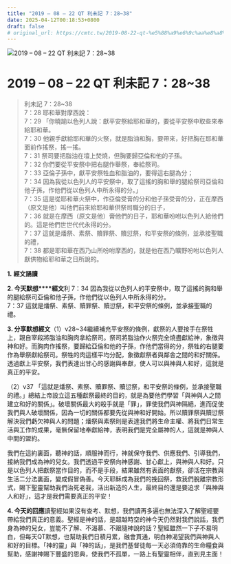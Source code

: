 ```yaml
---
title: "2019 – 08 – 22 QT 利未記 7：28~38"
date: 2025-04-12T00:18:53+0800
draft: false
# original_url: https://cmtc.tw/2019-08-22-qt-%e5%88%a9%e6%9c%aa%e8%a8%98-7%ef%bc%9a2838
---
```


![2019 – 08 – 22 QT 利未記 7：28~38](/images/qt.jpg   "2019 – 08 – 22 QT 利未記 7：28~38")

# 2019 – 08 – 22 QT 利未記 7：28~38

> 利未記 7：28~38  
> 7：28 耶和華對摩西說：  
> 7：29 「你曉諭以色列人說：獻平安祭給耶和華的，要從平安祭中取些來奉給耶和華。  
> 7：30 他親手獻給耶和華的火祭，就是脂油和胸，要帶來，好把胸在耶和華面前作搖祭，搖一搖。  
> 7：31 祭司要把脂油在壇上焚燒，但胸要歸亞倫和他的子孫。  
> 7：32 你們要從平安祭中把右腿作舉祭，奉給祭司。  
> 7：33 亞倫子孫中，獻平安祭牲血和脂油的，要得這右腿為分；  
> 7：34 因為我從以色列人的平安祭中，取了這搖的胸和舉的腿給祭司亞倫和他子孫，作他們從以色列人中所永得的分。」  
> 7：35 這是從耶和華火祭中，作亞倫受膏的分和他子孫受膏的分，正在摩西（原文是他）叫他們前來給耶和華供祭司職分的日子，  
> 7：36 就是在摩西（原文是他）膏他們的日子，耶和華吩咐以色列人給他們的。這是他們世世代代永得的分。  
> 7：37 這就是燔祭、素祭、贖罪祭、贖愆祭，和平安祭的條例，並承接聖職的禮，  
> 7：38 都是耶和華在西乃山所吩咐摩西的，就是他在西乃曠野吩咐以色列人獻供物給耶和華之日所說的。

**1.** **經文誦讀**

**2. 今天默想****經文**利 7：34 因為我從以色列人的平安祭中，取了這搖的胸和舉的腿給祭司亞倫和他子孫，作他們從以色列人中所永得的分。  
7：37 這就是燔祭、素祭、贖罪祭、贖愆祭，和平安祭的條例，並承接聖職的禮。

**3. 分享默想經文**（1）v28~34繼續補充平安祭的條例，獻祭的人要按手在祭牲上，親自宰殺將脂油和胸肉拿給祭司。祭司將脂油作火祭完全燒盡獻給神，象徵與神和好。而胸肉作搖祭，要歸給亞倫和他的子孫，作他們當得的分，祭牲的右腿要作為舉祭獻給祭司。祭牲的肉這樣平均分配，象徵獻祭者與鄰舎之間的和好關係。透過獻上平安祭，我們表達出甘心的感謝與奉獻，使人可以與神與人和好，這就是真正的平安。

（2）v37 「這就是燔祭、素祭、贖罪祭、贖愆祭，和平安祭的條例，並承接聖職的禮。」總結上帝設立這五種獻祭最終的目的，就是為要他們學習「與神與人之間建立和好的關係」。破壞關係最大的殺手就是「罪」，罪使我們與神隔絕，進而促使我們與人破壞關係，因為一切的關係都要先從與神和好開始。所以贖罪祭與贖愆祭解決我們虧欠神與人的問題；燔祭與素祭則是表達我們將生命主權、將我們日常生活與工作的成果，毫無保留地奉獻給神，表明我們是完全屬神的人，這就是神與人中間的盟約。

我們在這約裏面，聽神的話，順服神而行，神就保守我們、供應我們、引導我們，接納我們成為神的兒女。我們透過平安祭向神感謝、甘心獻上，與神與人和好。只是以色列人把獻祭當作目的，而不是手段，結果雖然有表面的獻祭，卻活在宗教與生活二分法裏面，變成假冒偽善。今天耶穌成為我們的挽回祭，救我們脫離宗教形式，賜下聖靈幫助我們治死老我，活出新造的人生，最終目的還是要追求「與神與人和好」，這才是我們需要真正的平安！

**4. 今天的回應**讀聖經如果沒有查考、默想，我們讀再多遍也無法深入了解聖經要帶給我們真正的意義。聖經是神的話，是超越時空的神今天仍然對我們說話，我們身為神的兒女，豈能不了解、不渴慕、不跟隨神說的話？聖經雖然一下子不易明白，但每天QT默想，也幫助我們日積月累，融會貫通，明白神渴望我們與神與人和好的目標。「神的靈」與「神的話」，是我們基督徒每一天必須倚靠的生命糧食與幫助，感謝神賜下豐盛的恩典，使我們不孤單，一路上有聖靈相伴，直到見主面！